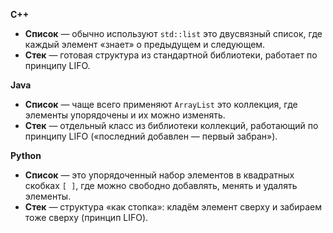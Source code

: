**C++**
* **Список** — обычно используют `std::list` это двусвязный список, где каждый элемент «знает» о предыдущем и следующем.
* **Стек** — готовая структура из стандартной библиотеки, работает по принципу LIFO.

**Java**
* **Список** — чаще всего применяют `ArrayList` это коллекция, где элементы упорядочены и их можно изменять.
* **Стек** — отдельный класс из библиотеки коллекций, работающий по принципу LIFO («последний добавлен — первый забран»).

**Python**
* **Список** — это упорядоченный набор элементов в квадратных скобках `[ ]`, где можно свободно добавлять, менять и удалять элементы.
* **Стек** — структура «как стопка»: кладём элемент сверху и забираем тоже сверху (принцип LIFO).
